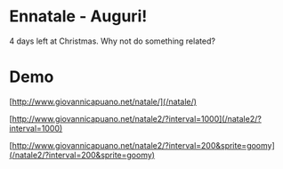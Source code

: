 Ennatale - Auguri!
=================================================
4 days left at Christmas. Why not do something related?

Demo
====
[http://www.giovannicapuano.net/natale/](/natale/)

[http://www.giovannicapuano.net/natale2/?interval=1000](/natale2/?interval=1000)

[http://www.giovannicapuano.net/natale2/?interval=200&sprite=goomy](/natale2/?interval=200&sprite=goomy)